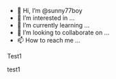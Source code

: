 - 👋 Hi, I’m @sunny77boy
- 👀 I’m interested in ...
- 🌱 I’m currently learning ...
- 💞️ I’m looking to collaborate on ...
- 📫 How to reach me ...

<!---
sunny77boy/sunny77boy is a ✨ special ✨ repository because its `README.md` (this file) appears on your GitHub profile.
You can click the Preview link to take a look at your changes.
--->

Test1

test1
